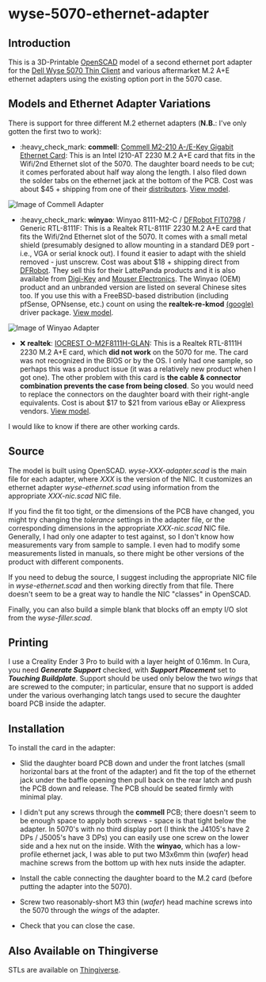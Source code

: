 # wyse-5070-ethernet-adapter

## Introduction

This is a 3D-Printable [OpenSCAD](https://openscad.org/) model of a second
ethernet port adapter for the [Dell Wyse 5070 Thin Client](https://www.dell.com/en-us/work/shop/wyse-endpoints-and-software/wyse-5070-thin-client/spd/wyse-5070-thin-client)
and various aftermarket M.2 A+E ethernet adapters using the existing option port
in the 5070 case.

## Models and Ethernet Adapter Variations

There is support for three different M.2 ethernet adapters (**N.B.**: I've only
gotten the first two to work):

- :heavy\_check\_mark: **commell**: [Commell M2-210 A-/E-Key Gigabit Ethernet Card](http://www.commell.com.tw/Product/Peripheral/M.2%20%28NGFF%29%20card/M2-210.htm):
  This is an Intel I210-AT 2230 M.2 A+E card that fits in the Wifi/2nd Ethernet
  slot of the 5070. The daughter board needs to be cut; it comes perforated
  about half way along the length. I also filed down the solder tabs on the
  ethernet jack at the bottom of the PCB. Cost was about $45 + shipping from one
  of their
  [distributors](http://www.commell.com.tw/distributor/Distributor.htm).
  [View model](../media/media/wyse-commell-adapter.stl "View Model of Commell Adapter").

![Image of Commell Adapter](../media/media/commell-view-interior.jpg?raw=true "Commell Adapter mounted in Wyse 5070")

- :heavy\_check\_mark: **winyao**: Winyao 8111-M2-C / [DFRobot FIT0798](https://www.dfrobot.com/product-2318.html) / Generic RTL-8111F:
  This is a Realtek RTL-8111F 2230 M.2 A+E card that fits the Wifi/2nd Ethernet
  slot of the 5070. It comes with a small metal shield (presumably designed to
  allow mounting in a standard DE9 port - i.e., VGA or serial knock out). I found
  it easier to adapt with the shield removed - just unscrew. Cost was about $18 +
  shipping direct from [DFRobot](https://www.dfrobot.com/product-2318.html). They
  sell this for their LattePanda products and it is also available from
  [Digi-Key](https://www.digikey.com/en/products/detail/dfrobot/FIT0798/14824986)
  and [Mouser Electronics](https://www.mouser.com/ProductDetail/DFRobot/FIT0798?qs=%2Fha2pyFadui97DZ%2FSy%2FYrWNYjzbmGQYac80ChPKoMVC2EQ7OhLzBwA%3D%3D).
  The Winyao (OEM) product and an unbranded version are listed on several Chinese sites too. If you
  use this with a FreeBSD-based distribution (including pfSense, OPNsense, etc.)
  count on using the **realtek-re-kmod**
  [(google)](https://www.google.com/search?q=realtek-re-kmod) driver package.
  [View model](../media/media/wyse-winyao-adapter.stl "View Model of Winyao/DFRobot Adapter").

![Image of Winyao Adapter](../media/media/winyao-view-interior.jpg?raw=true "Winyao/DFRobot Adapter mounted in Wyse 5070")

- :x: **realtek**: [IOCREST O-M2F8111H-GLAN](http://www.iocrest.com/index.php?id=2178):
  This is a Realtek
  RTL-8111H 2230 M.2 A+E card, which **did not work** on the 5070 for me. The
  card was not recognized in the BIOS or by the OS. I only had one sample, so
  perhaps this was a product issue (it was a relatively new product when I got
  one). The other problem with this card is **the cable & connector combination
  prevents the case from being closed**. So you would need to replace the
  connectors on the daughter board with their right-angle equivalents. Cost is
  about $17 to $21 from various eBay or Aliexpress vendors.
  [View model](../media/media/wyse-realtek-adapter.stl "View Model of Realtek Adapter").

I would like to know if there are other working cards.

## Source

The model is built using OpenSCAD. *wyse-XXX-adapter.scad* is the main file for
each adapter, where *XXX* is the version of the NIC. It customizes an ethernet
adapter *wyse-ethernet.scad* using information from the appropriate
*XXX-nic.scad* NIC file.

If you find the fit too tight, or the dimensions of the PCB have changed, you
might try changing the *tolerance* settings in the adapter file, or the
corresponding dimensions in the appropriate *XXX-nic.scad* NIC file. Generally,
I had only one adapter to test against, so I don't know how measurements vary
from sample to sample. I even had to modify some measurements listed in manuals,
so there might be other versions of the product with different components.

If you need to debug the source, I suggest including the appropriate NIC file in
*wyse-ethernet.scad* and then working directly from that file. There doesn't
seem to be a great way to handle the NIC "classes" in OpenSCAD.

Finally, you can also build a simple blank that blocks off an empty I/O slot
from the *wyse-filler.scad*.

## Printing

I use a Creality Ender 3 Pro to build with a layer height of 0.16mm. In Cura,
you need ***Generate Support*** checked, with ***Support Placement*** set to
***Touching Buildplate***. Support should be used only below the two *wings*
that are screwed to the computer; in particular, ensure that no support is added
under the various overhanging latch tangs used to secure the daughter board PCB
inside the adapter.

## Installation

To install the card in the adapter:

- Slid the daughter board PCB down and under the front latches (small horizontal
  bars at the front of the adapter) and fit the top of the ethernet jack under
  the baffle opening then pull back on the rear latch and push the PCB down and
  release. The PCB should be seated firmly with minimal play.

- I didn't put any screws through the **commell** PCB; there doesn't seem to be
  enough space to apply both screws - space is that tight below the adapter.
  In 5070's with no third display port (I think the J4105's have 2 DPs / J5005's
  have 3 DPs) you can easily use one screw on the lower side and a hex nut on
  the inside. With the **winyao**, which has a low-profile ethernet jack, I was
  able to put two M3x6mm thin (*wafer*) head machine screws from the bottom up
  with hex nuts inside the adapter.

- Install the cable connecting the daughter board to the M.2 card (before
  putting the adapter into the 5070).

- Screw two reasonably-short M3 thin (*wafer*) head machine screws into the 5070
  through the *wings* of the adapter.

- Check that you can close the case.

## Also Available on Thingiverse

STLs are available on [Thingiverse](https://www.thingiverse.com/thing:4619323).
